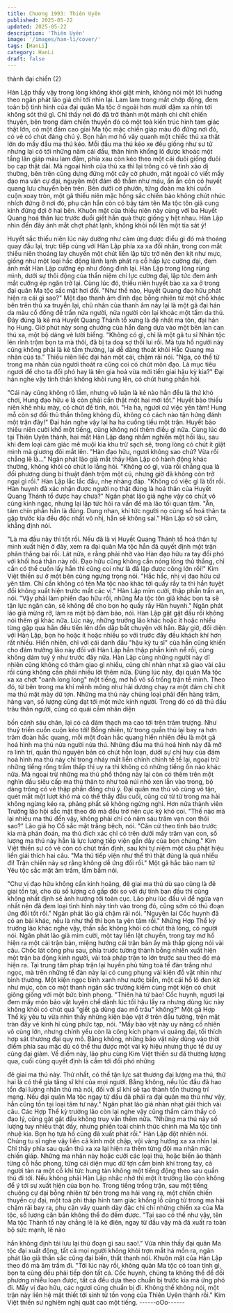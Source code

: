 ```yaml
---
title: Chương 1993: Thiên Uyên
published: 2025-05-22
updated: 2025-05-22
description: 'Thiên Uyên'
image: '/images/han-li/cover/'
tags: [HanLi]
category: HanLi
draft: false
---
```


thành đại chiến (2)

Hàn Lập thấy vậy trong lòng không khỏi giật mình, không nói một
lời hướng theo ngân phát lão giả chỉ tới nhìn lại.
Lam lam trong mắt chớp động, đem toàn bộ tình hình của đại
quân Ma tộc ở ngoài hơn mười dặm xa nhìn tới không sót thứ gì.
Chỉ thấy nơi đó đã trở thành một mảnh chi chít chiến thuyền, bên
trong đám chiến thuyền đó có một toà kiến trúc hình tam giác thật
lớn, có một đám cao giai Ma tộc mặc chiến giáp màu đỏ đứng nơi
đó, có vẻ có chút đáng chú ý.
Bọn hắn mơ hồ vây quanh một chiếc thú xa thật lớn do mấy đầu
ma thú kéo.
Mỗi đầu ma thú kéo xe đều giống như sư tử nhưng lại có tới
những năm cái đầu, thân hình khổng lồ được khoác một tầng lân
giáp màu lam đậm, phía xau còn kéo theo một cái đuôi giống đuôi
bọ cạp thật dài. Mà ngoại hình của thú xa thì lại trông có vẻ tinh
xảo dị thường, bên trên cũng dựng đứng một cây cờ phướn, mặt
ngoài có viết mấy đạo ma văn cự đại, nguyên một đám đỏ thẫm
như máu, ẩn ẩn còn có huyết quang lưu chuyển bên trên.
Bên dưới cờ phướn, từng đoàn ma khí cuồn cuộn xoay tròn, một
gã thiếu niên mặc hồng sắc chiến bào không chút nhúc nhích
đứng ở nơi đó, phụ cận hắn còn có bảy tám tên Ma tộc tôn giả
cung kính đứng đợi ở hai bên. Khuôn mặt của thiếu niên này
cùng với ba Huyết Quang hoá thân lúc trước đuổi giết hắn quả
thực giống y hệt nhau.
Hàn Lập nhìn đến đây ánh mắt chợt phát lạnh, không khỏi nổi lên
một tia sát ý!

Huyết sắc thiếu niên lúc này dường như cảm ứng được điều gì
đó mà thoáng quay đầu lại, trực tiếp cùng với Hàn Lập phía xa xa
đối nhãn, trong con mắt thiếu niên thoáng lay chuyển một chút
liền lập tức trở nên đen kịt như mực, giống như một loại hắc động
lành lạnh phát ra cỗ hấp lực cường đại, đem ánh mắt Hàn Lập
cưỡng ép như đóng đinh lại.
Hàn Lập trong lòng rùng mình, dưới sự thôi động của thần niệm
chi lực cường đại, lập tức đem ánh mắt cưỡng ép ngăn trở lại.
Cùng lúc đó, thiếu niên huyết bào xa xa ở trong đại quân Ma tộc
sắc mặt hơi đổi.
"Như thế nào, Huyết Quang đạo hữu phát hiện ra cái gì sao?"
Một đạo thanh âm đỉnh đạc bỗng nhiên từ một chỗ khác bên trên
thú xa truyền lại, chủ nhân của thanh âm này lại là một gã đại hán
da màu cổ đồng để trần nửa người, nửa người còn lại khoác một
tấm da thú.
Đây đúng là kẻ mà Huyết Quang Thánh tổ xưng là đệ nhất ma
tôn, đại hán họ Hung.
Giờ phút này song chưởng của hắn đang dựa vào một bên lan
can thú xa, một bộ dáng vẻ lười biếng.
"Không có gì, chỉ là một gã tu sĩ Nhân tộc lén rình trộm bọn ta mà
thôi, đã bị ta doạ sợ thối lui rồi. Mà tựa hồ người này cũng không
phải là kẻ tầm thường, lại dễ dàng thoát khỏi Hắc Quang ma nhãn
của ta."
Thiếu niên liếc đại hán một cái, chậm rãi nói.
"Nga, có thể từ trong ma nhãn của ngươi thoát ra cũng coi có chút
môn đạo. Là mục tiêu ngươi để cho ta đối phó hay là tên gia hoả
vừa mới tiến giai hậu kỳ kia?"
Đại hán nghe vậy tinh thần không khỏi rung lên, có chút hưng
phấn hỏi.

"Cái này cũng không rõ lắm, nhưng vô luận là kẻ nào hẳn đều là
thứ khó chơi, Hung đạo hữu e là còn phải cẩn thật một hai mới
tốt."
Huyết bào thiếu niên khẽ nhíu mày, có chút đề tỉnh, nói.
"Ha ha, ngươi cứ việc yên tâm! Hung mỗ còn sợ đối thủ thần
thông không đủ, không có cách nào tận hứng đánh một trận đây!"
Đại hán nghe vậy lại ha ha cuồng tiếu một trận.
Huyết bào thiếu niên cười khổ một tiếng, cũng không nói thêm
điều gì nữa.
Cùng lúc đó tại Thiên Uyên thành, hai mắt Hàn Lập đang nhắm
nghiền một hồi lâu, sau khi đem loại cảm giác mê muội kia khu trừ
sạch sẽ, trong lòng có chút ít giật mình mà giương đôi mắt lên.
"Hàn đạo hữu, ngươi không sao chứ? Vừa rồi chẳng lẽ là..."
Ngân phát lão giả mắt thấy Hàn Lập có hành động khác thường,
không khỏi có chút lo lắng hỏi.
"Không có gì, vừa rồi chẳng qua là đối phương dùng bí thuật đánh
trộm một cú, nhưng giờ đã không còn trở ngại gì rồi."
Hàn Lập lắc lắc đầu, nhẹ nhàng đáp.
"Không có việc gì là tốt rồi. Hàn huynh đã xác nhận được người
nọ thật đúng là hoá thân của Huyết Quang Thánh tổ được hay
chưa?"
Ngân phát lão giả nghe vậy có chút vô cùng kinh ngạc, nhưng lại
lập tức hỏi ra vấn đề mà lão tối quan tâm.
"Ân, tám chín phần hẳn là đúng. Dung nhan, khí tức người nọ
cùng số hoá thân ta gặp trước kia đều độc nhất vô nhị, hẳn sẽ
không sai."
Hàn Lập sờ sờ cằm, khẳng định nói.

"Là ma đầu này thì tốt rồi. Nếu đã là vị Huyết Quang Thánh tổ hoá
thân tự mình xuất hiện ở đây, xem ra đại quân Ma tộc hẳn đã
quyết định một trận phân thắng bại rồi. Lát nữa, e rằng phải nhờ
vào Hàn đạo hữu ra tay đối phó với khối hoá thân này rồi. Đạo
hữu cũng không cần nóng lòng thủ thắng, chỉ cần có thể cuốn lấy
hắn thì cũng coi như là đã lập được công lớn rồi!"
Kim Việt thiền sư ở một bên cũng ngưng trọng nói.
"Hắc hắc, nhị vị đạo hữu cứ yên tâm. Chỉ cần không có tên Ma tộc
nào khác tới quấy rầy ta thì hắn tuyệt đối không xuất hiện trước
mắt các vị."
Hàn Lập mỉm cười, thập phần trấn an, nói.
"Vậy phải làm phiền đạo hữu rồi, những Ma tộc tôn giả khác bọn
ta sẽ tận lực ngăn cản, sẽ không để cho bọn họ quấy rầy Hàn
huynh."
Ngân phát lão giả mừng rỡ, làm ra một bộ đảm bảo, nói.
Hàn Lập gật gật đầu rồi không nói thêm gì khác nữa. Lúc này,
những trưởng lão khác hoặc ít hoặc nhiều từng gặp qua hắn đều
tiến lên dồn dập bắt chuyện với hắn. Bây giờ, đối diện với Hàn
Lập, bọn họ hoặc ít hoặc nhiều so với trước đây đều khách khí
hơn rất nhiều. Hiển nhiên, chỉ với cái danh đầu "hậu kỳ tu sĩ" của
hắn cũng khiến cho đám trưởng lão này đối với Hàn Lập hắn thập
phần kính nể rồi, cũng không dám tuỳ ý như trước đây nữa.
Hàn Lập cùng những người này dĩ nhiên cũng không có thâm
giao gì nhiều, cũng chỉ nhàn nhạt xã giao vài câu rồi cũng không
cần phải nhiều lời thêm nữa.
Đúng lúc này, đại quân Ma tộc xa xa chợt "oanh long long" một
tiếng, mơ hồ vô số trống trận tề minh. Theo đó, từ bên trong ma
khí mênh mông như hải dương chạy ra một đám chi chít ma thú
mặt mày dữ tợn. Những ma thú này chủng loại phải đến hàng
trăm, hàng vạn, số lượng cũng đạt tới một mức kinh người. Trong
đó có dã thú đầu trâu thân người, cũng có quái cầm nhân diện

bốn cánh sáu chân, lại có cả đám thạch ma cao tới trên trăm
trượng.
Như thuỷ triền cuồn cuộn kéo tới!
Bỗng nhiên, từ trong quần thú lại bay ra hơn trăm đoàn hắc
quang, mỗi một đoàn hắc quang hiển nhiên đều là một gã hoá
hình ma thú nửa người nửa thú. Những đầu ma thú hoá hình này
đã mở ra linh trí, quần thú nguyên bản có chút hỗn loạn, dưới sự
chỉ huy của đám hoá hình ma thú này chỉ trong nháy mắt liền
chỉnh chỉnh tề tề lại, ngoại trừ những tiếng rống trầm thấp thị uy ra
thì không có những tiếng ồn nào khác nữa. Mà ngoại trừ những
ma thú phổ thông này lại còn có thêm trên một nghìn đầu siêu cấp
ma thú thân to như toà núi nhỏ xen lẫn vào trong, bộ dáng trông
có vẻ thập phần đáng chú ý.
Đại quân ma thú vô cùng vô tận, quét mắt một lượt khó mà có thể
thấy đầu cuối, cũng cứ từ từ trong ma hải không ngừng kéo ra,
phảng phất sẽ không ngừng nghỉ.
Hơn nửa thành viên Trưởng lão hội sắc mặt theo đó mà đều trở
nên cực kỳ khó coi.
"Thế nào mà lại nhiều ma thú đến vậy, không phải chỉ có năm sáu
trăm vạn con thôi sao?"
Lão giả họ Cố sắc mặt trắng bệch, nói.
"Căn cứ theo tình báo trước kia mà phán đoán, ma thú đích xác
chỉ có trên dưới mấy trăm vạn con, số lượng ma thú này hẳn là
lực lượng tiếp viện gần đây của bọn chúng."
Kim Việt thiền sư có vẻ còn có chút trấn định, sau khi tự niệm một
câu phật hiệu liền giải thích hai câu.
"Ma thú tiếp viện như thế thì thật đúng là quá nhiều đi! Trận chiến
này sợ rằng không dễ ứng đối rồi."
Một gã hắc bào nam tử Yêu tộc sắc mặt âm trầm, lẩm bẩm nói.

"Chư vị đạo hữu không cần kinh hoảng, đê giai ma thú dù sao
cũng là đê giai tồn tại, cho dù số lượng có gấp đôi so với dự tính
ban đầu thì cũng không nhất định sẽ ảnh hướng tới toàn cục. Lão
phu lúc đầu vì để ngừa vạn nhất nên đã đem loại tình hình này
tính vào trong đó, cũng sớm có thủ đoạn ứng đối tốt rồi."
Ngân phát lão giả chậm rãi nói.
"Nguyên lai Cốc huynh đã có an bài khác, nếu là như thế thì bọn
ta yên tâm rồi."
Những Hợp Thể kỳ trưởng lão khác nghe vậy, thần sắc không
khỏi có chút thả lỏng, có người nói.
Ngân phát lão giả mỉm cười, một tay liền lật chuyển, trong tay mơ
hồ hiện ra một cái trận bàn, miệng hướng cái trận bàn ấy mà thấp
giọng nói vài câu.
Chốc lát công phu sau, phía trước tường thành bỗng nhiên xuất
hiện một trận ba động kinh người, vài toà pháp trận to lớn trước
sau theo đó mà hiện ra. Tại trung tâm pháp trận lại huyền phù
từng toà tế đàn trắng như ngọc, mà trên những tế đàn này lại có
cung phụng vài kiện đồ vật nhìn như bình thường. Một kiện ngọc
bình xanh như nước biển, một cái hồ lô đen kịt như mực, còn có
một thanh ngân sắc trường kiếm cùng một kiện có chút giông
giống với một bức bình phong.
"Thiên hà tứ bảo! Cốc huynh, ngươi lại đem mấy món bảo vật
luyện chế dành lúc tối hậu lấy ra nhưng dùng lúc này không khỏi
có chút quá "giết gà dùng dao mổ trâu" không?"
Một gã Hợp Thể kỳ yêu tu vừa nhìn thấy những kiện bảo vật ở
trên đầu tường, trên mặt tràn đầy vẻ kinh hỉ cùng phức tạp, nói.
"Mấy bảo vật này uy năng cố nhiên vô cùng lớn, nhưng chính yếu
còn là công kích phạm vi quảng đại, tối thích hợp sát thương đại
quy mô. Bằng không, những bảo vật này dùng vào thời điểm phía
sau mặc dù có thể thu được một vài kỳ hiệu nhưng thực tế dư uy
cũng đại giảm. Về điểm này, lão phu cùng Kim Việt thiền sư đã
thương lượng qua, cuối cùng quyết định là cầm tới đối phó những

đê giai ma thú này. Thứ nhất, có thể tận lực sát thương đại lượng
ma thú, thứ hai là có thể gia tăng sĩ khí của mọi người. Bằng
không, nếu lúc đầu đã hao tổn đại lượng nhân thủ mà nói, đối với
sĩ khí sẽ tạo thành tổn thương trí mạng. Nếu đại quân Ma tộc
ngay từ đầu đã phái ra đại quân ma thú như vậy, hẳn cũng tồn tại
loại tâm tư này."
Ngân phát lão giả nhàn nhạt giải thích vài câu.
Các Hợp Thể kỳ trưởng lão còn lại nghe vậy cũng thầm cảm thấy
có đạo lý, cũng gật gật đầu không truy vấn thêm nữa.
"Những ma thú này số lượng tuy nhiều thật đấy, nhưng phiền toái
chính thức chính mà Ma tộc tinh nhuệ kia. Bọn họ tựa hồ cũng đã
xuất phát rồi."
Hàn Lập đột nhiên nói.
Chúng tu sĩ nghe vậy liền cả kinh một chập, vội vàng hướng xa xa
nhìn lại.
Chỉ thấy phía sau quần thú xa xa lại hiện ra thêm từng đội ma
nhân mặc chiến giáp.
Những ma nhân này hoặc cưỡi các loại thú, hoặc biến ảo thành
từng cỗ hắc phong, từng cái diện mục dữ tợn cầm binh khí trong
tay, cả người tản ra một cỗ khí tức hung tàn không một tiếng động
theo sau quần thú đi tới.
Nếu không phải Hàn Lập nhắc nhở thì một ít trưởng lão còn
không để ý tới sự xuất hiện của bọn họ.
Trong tiếng trống trận, sau một tiếng chuông cự đại bỗng nhiên từ
bên trong ma hải vang ra, một chiến chiến thuyền cự đại, một toà
phi tháp hình tam giác khổng lồ cũng từ trong ma hải chậm rãi
bay ra, phụ cận vây quanh dày đặc chi chí những chiến xa của
Ma tộc, số lượng căn bản không thể đo đếm được.
"Tại sao có thể như vậy, tên Ma tộc Thánh tổ này chẳng lẽ là kẻ
điên, ngay từ đầu vậy mà đã xuất ra toàn bộ sức mạnh, lẽ nào

hắn không định tái lưu lại thủ đoạn gì sau sao!."
Vừa nhìn thấy đại quân Ma tộc đại xuất động, tất cả mọi người
không khỏi trợn mắt há mồn ra, ngân phát lão giả thần sắc cũng
đại biến, thất thanh nói.
Khuôn mặt của Hàn Lập theo đó mà âm trầm đi.
"Tới lúc này rồi, không quản Ma tộc có toan tính gì, bọn ta cũng
đều phải tiếp đón tất cả. Cốc huynh, chúng ta không thể để đối
phương nhiễu loạn được, tất cả đều dựa theo chuẩn bị trước kia
mà ứng phó đi. Mấy vị đạo hữu, các ngươi cũng chuẩn bị đi.
Không thể không nói, một trận này liên hệ mật thiết tới sinh tử tồn
vong của Thiên Uyên thành rồi."
Kim Việt thiền sư nghiêm nghị quát cao một tiếng.
------oOo------
